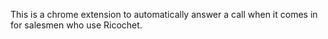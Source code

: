 This is a chrome extension to automatically answer a call when it comes in for salesmen who use Ricochet.
